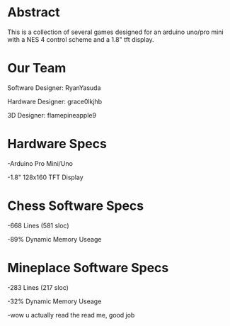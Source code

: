 # Abstract
This is a collection of several games designed for an arduino uno/pro mini with a NES 4 control scheme and a 1.8" tft display.

# Our Team
Software Designer: RyanYasuda

Hardware Designer: grace0lkjhb

3D Designer: flamepineapple9

# Hardware Specs
-Arduino Pro Mini/Uno

-1.8" 128x160 TFT Display

# Chess Software Specs
-668 Lines (581 sloc)

-89% Dynamic Memory Useage

# Mineplace Software Specs
-283 Lines (217 sloc)

-32% Dynamic Memory Useage

-wow u actually read the read me, good job
